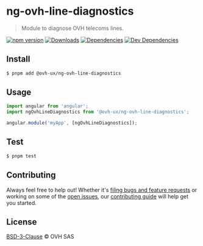 # ng-ovh-line-diagnostics

> Module to diagnose OVH telecoms lines.

[![npm version](https://badgen.net/npm/v/@ovh-ux/ng-ovh-line-diagnostics)](https://www.npmjs.com/package/@ovh-ux/ng-ovh-line-diagnostics) [![Downloads](https://badgen.net/npm/dt/@ovh-ux/ng-ovh-line-diagnostics)](https://npmjs.com/package/@ovh-ux/ng-ovh-line-diagnostics) [![Dependencies](https://badgen.net/david/dep/ovh/manager/packages/components/ng-ovh-line-diagnostics)](https://npmjs.com/package/@ovh-ux/ng-ovh-line-diagnostics?activeTab=dependencies) [![Dev Dependencies](https://badgen.net/david/dev/ovh/manager/packages/components/ng-ovh-line-diagnostics)](https://npmjs.com/package/@ovh-ux/ng-ovh-line-diagnostics?activeTab=dependencies)

## Install

```sh
$ pnpm add @ovh-ux/ng-ovh-line-diagnostics
```

## Usage

```js
import angular from 'angular';
import ngOvhLineDiagnostics from '@ovh-ux/ng-ovh-line-diagnostics';

angular.module('myApp', [ngOvhLineDiagnostics]);
```

## Test

```sh
$ pnpm test
```

## Contributing

Always feel free to help out! Whether it's [filing bugs and feature requests](https://github.com/ovh/manager/issues/new) or working on some of the [open issues](https://github.com/ovh/manager/issues), our [contributing guide](https://github.com/ovh/manager/blob/master/CONTRIBUTING.md) will help get you started.

## License

[BSD-3-Clause](LICENSE) © OVH SAS
